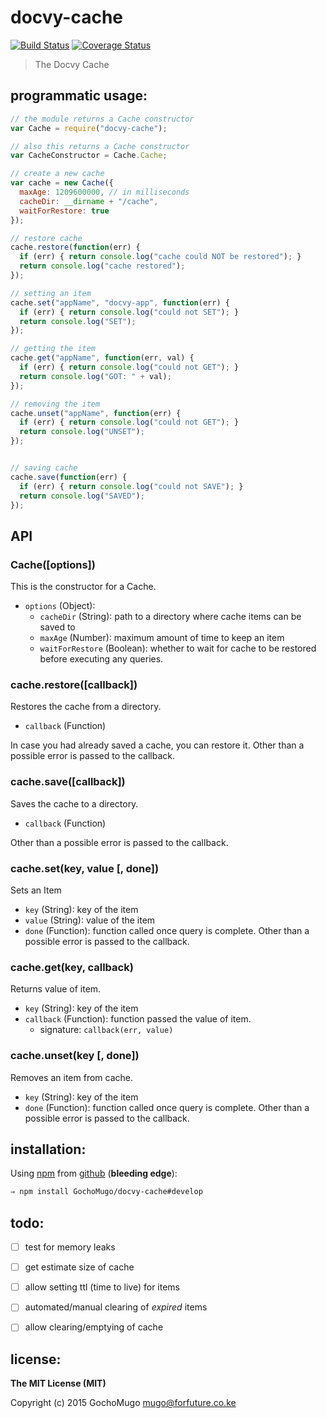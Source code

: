 
# docvy-cache

[![Build Status](https://travis-ci.org/GochoMugo/docvy-cache.svg?branch=develop)](https://travis-ci.org/GochoMugo/docvy-cache) [![Coverage Status](https://coveralls.io/repos/GochoMugo/docvy-cache/badge.svg?branch=develop)](https://coveralls.io/r/GochoMugo/docvy-cache?branch=develop)

> The Docvy Cache


## programmatic usage:

```js
// the module returns a Cache constructor
var Cache = require("docvy-cache");

// also this returns a Cache constructor
var CacheConstructor = Cache.Cache;

// create a new cache
var cache = new Cache({
  maxAge: 1209600000, // in milliseconds
  cacheDir: __dirname + "/cache",
  waitForRestore: true
});

// restore cache
cache.restore(function(err) {
  if (err) { return console.log("cache could NOT be restored"); }
  return console.log("cache restored");
});

// setting an item
cache.set("appName", "docvy-app", function(err) {
  if (err) { return console.log("could not SET"); }
  return console.log("SET");
});

// getting the item
cache.get("appName", function(err, val) {
  if (err) { return console.log("could not GET"); }
  return console.log("GOT: " + val);
});

// removing the item
cache.unset("appName", function(err) {
  if (err) { return console.log("could not GET"); }
  return console.log("UNSET");
});


// saving cache
cache.save(function(err) {
  if (err) { return console.log("could not SAVE"); }
  return console.log("SAVED");
});
```


## API

### Cache([options])

This is the constructor for a Cache.

* `options` (Object):
  * `cacheDir` (String): path to a directory where cache items can be saved to
  * `maxAge` (Number): maximum amount of time to keep an item
  * `waitForRestore` (Boolean): whether to wait for cache to be restored before executing any queries.


### cache.restore([callback])

Restores the cache from a directory.

* `callback` (Function)

In case you had already saved a cache, you can restore it. Other than a possible error is passed to the callback.


### cache.save([callback])

Saves the cache to a directory.

* `callback` (Function)

Other than a possible error is passed to the callback.


### cache.set(key, value [, done])

Sets an Item

* `key` (String): key of the item
* `value` (String): value of the item
* `done` (Function): function called once query is complete. Other than a possible error is passed to the callback.


### cache.get(key, callback)

Returns value of item.

* `key` (String): key of the item
* `callback` (Function): function passed the value of item.
  * signature: `callback(err, value)`


### cache.unset(key [, done])

Removes an item from cache.

* `key` (String): key of the item
* `done` (Function): function called once query is complete. Other than a possible error is passed to the callback.


## installation:

Using [npm][npm] from [github][repo] (**bleeding edge**):

```bash
⇒ npm install GochoMugo/docvy-cache#develop
```


## todo:

* [ ] test for memory leaks
* [ ] get estimate size of cache
* [ ] allow setting ttl (time to live) for items
* [ ] automated/manual clearing of *expired* items
* [ ] allow clearing/emptying of cache


## license:

__The MIT License (MIT)__

Copyright (c) 2015 GochoMugo <mugo@forfuture.co.ke>


[npm]:https://npmjs.com
[repo]:https://github.com/GochoMugo/docvy-cache
